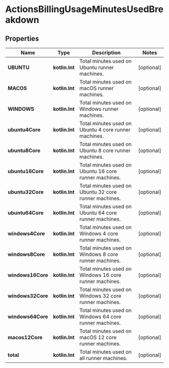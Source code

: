 
# ActionsBillingUsageMinutesUsedBreakdown

## Properties
Name | Type | Description | Notes
------------ | ------------- | ------------- | -------------
**UBUNTU** | **kotlin.Int** | Total minutes used on Ubuntu runner machines. |  [optional]
**MACOS** | **kotlin.Int** | Total minutes used on macOS runner machines. |  [optional]
**WINDOWS** | **kotlin.Int** | Total minutes used on Windows runner machines. |  [optional]
**ubuntu4Core** | **kotlin.Int** | Total minutes used on Ubuntu 4 core runner machines. |  [optional]
**ubuntu8Core** | **kotlin.Int** | Total minutes used on Ubuntu 8 core runner machines. |  [optional]
**ubuntu16Core** | **kotlin.Int** | Total minutes used on Ubuntu 16 core runner machines. |  [optional]
**ubuntu32Core** | **kotlin.Int** | Total minutes used on Ubuntu 32 core runner machines. |  [optional]
**ubuntu64Core** | **kotlin.Int** | Total minutes used on Ubuntu 64 core runner machines. |  [optional]
**windows4Core** | **kotlin.Int** | Total minutes used on Windows 4 core runner machines. |  [optional]
**windows8Core** | **kotlin.Int** | Total minutes used on Windows 8 core runner machines. |  [optional]
**windows16Core** | **kotlin.Int** | Total minutes used on Windows 16 core runner machines. |  [optional]
**windows32Core** | **kotlin.Int** | Total minutes used on Windows 32 core runner machines. |  [optional]
**windows64Core** | **kotlin.Int** | Total minutes used on Windows 64 core runner machines. |  [optional]
**macos12Core** | **kotlin.Int** | Total minutes used on macOS 12 core runner machines. |  [optional]
**total** | **kotlin.Int** | Total minutes used on all runner machines. |  [optional]



